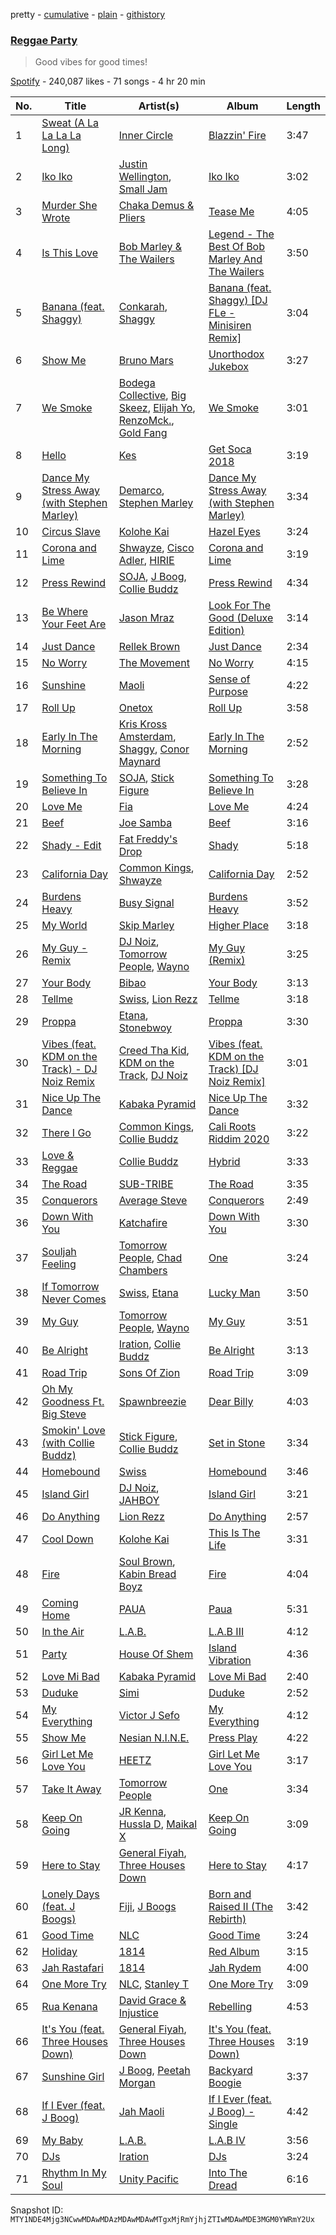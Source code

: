 pretty - [cumulative](/playlists/cumulative/37i9dQZF1DXa8n42306eJB.md) - [plain](/playlists/plain/37i9dQZF1DXa8n42306eJB) - [githistory](https://github.githistory.xyz/mackorone/spotify-playlist-archive/blob/main/playlists/plain/37i9dQZF1DXa8n42306eJB)

### [Reggae Party](https://open.spotify.com/playlist/37i9dQZF1DXa8n42306eJB)

> Good vibes for good times!

[Spotify](https://open.spotify.com/user/spotify) - 240,087 likes - 71 songs - 4 hr 20 min

| No. | Title | Artist(s) | Album | Length |
|---|---|---|---|---|
| 1 | [Sweat \(A La La La La Long\)](https://open.spotify.com/track/1SssFw74DdHVjRa6ADggdD) | [Inner Circle](https://open.spotify.com/artist/5os0Ltvz8Q8BvXOPOd1frx) | [Blazzin' Fire](https://open.spotify.com/album/0zLd8jpRt4m6FWCu81Fb9n) | 3:47 |
| 2 | [Iko Iko](https://open.spotify.com/track/4qlBvxOwFy6og73eik75Ro) | [Justin Wellington](https://open.spotify.com/artist/5lTjv8Ag00qHSGhvK4JbeF), [Small Jam](https://open.spotify.com/artist/6c8akjSeJQw2NYemV6qVT8) | [Iko Iko](https://open.spotify.com/album/4XPwYCtmyrjrA83g0ClH9H) | 3:02 |
| 3 | [Murder She Wrote](https://open.spotify.com/track/1HGyhNaRUFEDBiVLbvtbL6) | [Chaka Demus & Pliers](https://open.spotify.com/artist/6RQkaOWddQmiLLJqSgnTbm) | [Tease Me](https://open.spotify.com/album/6GTzBIyPe32G2mXBaYSqYY) | 4:05 |
| 4 | [Is This Love](https://open.spotify.com/track/2sevvnMrqH607r5lwk3kFT) | [Bob Marley & The Wailers](https://open.spotify.com/artist/2QsynagSdAqZj3U9HgDzjD) | [Legend \- The Best Of Bob Marley And The Wailers](https://open.spotify.com/album/4jKeipwuUTjlx9USNYdhZn) | 3:50 |
| 5 | [Banana \(feat\. Shaggy\)](https://open.spotify.com/track/13OdVDwHdPlGkKHyjPoadB) | [Conkarah](https://open.spotify.com/artist/7vPGzgDg3qGUY5bWtrO3K4), [Shaggy](https://open.spotify.com/artist/5EvFsr3kj42KNv97ZEnqij) | [Banana \(feat\. Shaggy\) \[DJ FLe \- Minisiren Remix\]](https://open.spotify.com/album/4txsHyrnh5YNezMNlknYv4) | 3:04 |
| 6 | [Show Me](https://open.spotify.com/track/2tCPIp83mRXvVTytTAf1W4) | [Bruno Mars](https://open.spotify.com/artist/0du5cEVh5yTK9QJze8zA0C) | [Unorthodox Jukebox](https://open.spotify.com/album/58ufpQsJ1DS5kq4hhzQDiI) | 3:27 |
| 7 | [We Smoke](https://open.spotify.com/track/7ypcbwvatoanQoXHLWXmaZ) | [Bodega Collective](https://open.spotify.com/artist/1kgMO1lOMZtHhRd7oOdHAW), [Big Skeez](https://open.spotify.com/artist/0N4XZEiYb7RIeIN0lsmVMu), [Elijah Yo](https://open.spotify.com/artist/4QdSwI8nLBjrN7344lBCbL), [RenzoMck.](https://open.spotify.com/artist/7h6GkKpa1H12PiOQ6RiRh4), [Gold Fang](https://open.spotify.com/artist/1e8lOc1h26CVBSGh3iiW7M) | [We Smoke](https://open.spotify.com/album/2Za3qO1esJmOgd77kqakkz) | 3:01 |
| 8 | [Hello](https://open.spotify.com/track/6esa48W1Uh3WNuznkDkUuX) | [Kes](https://open.spotify.com/artist/7E6r9S8qCRfZVCjF1A8do6) | [Get Soca 2018](https://open.spotify.com/album/6ugS3I8nHZY4tlOel3BKKc) | 3:19 |
| 9 | [Dance My Stress Away \(with Stephen Marley\)](https://open.spotify.com/track/4YzBQfeZtXKEQABl61rT6f) | [Demarco](https://open.spotify.com/artist/0af5VM6xubf8EXKvoG35x6), [Stephen Marley](https://open.spotify.com/artist/0CIwCGmQMqHqiblnZlFia1) | [Dance My Stress Away \(with Stephen Marley\)](https://open.spotify.com/album/4qAB2fZm1df7LhxPIiXAmW) | 3:34 |
| 10 | [Circus Slave](https://open.spotify.com/track/3nGPtleu2jIeCG0mxv2pRT) | [Kolohe Kai](https://open.spotify.com/artist/3Je8tRazTtqZxGkbeJDGL8) | [Hazel Eyes](https://open.spotify.com/album/5UW0VIeQ1cgfXJxGqddBm1) | 3:24 |
| 11 | [Corona and Lime](https://open.spotify.com/track/4mu0eDIt9weCJ6gG3Lox71) | [Shwayze](https://open.spotify.com/artist/6f0hUHWLOCxCSDQMtdVAS7), [Cisco Adler](https://open.spotify.com/artist/23apFYuBTpFemqLDn8ViLW), [HIRIE](https://open.spotify.com/artist/0HYbyzzhI44iTHvYnf1nOs) | [Corona and Lime](https://open.spotify.com/album/0M5MQO3AmOjW8AiHbBa0lH) | 3:19 |
| 12 | [Press Rewind](https://open.spotify.com/track/1JOnK0BwXTDKdWbXiYQ11h) | [SOJA](https://open.spotify.com/artist/2vaWvC8suCFkRXejDOK7EE), [J Boog](https://open.spotify.com/artist/7oEWmZ9dKlAVxTgmjUbYr4), [Collie Buddz](https://open.spotify.com/artist/5Ayl2bJtN5mdCsxZoxs9n1) | [Press Rewind](https://open.spotify.com/album/6hvO38m9TnmmyAerAfvpkm) | 4:34 |
| 13 | [Be Where Your Feet Are](https://open.spotify.com/track/7awndyySQdYEo3qffxtdUD) | [Jason Mraz](https://open.spotify.com/artist/4phGZZrJZRo4ElhRtViYdl) | [Look For The Good \(Deluxe Edition\)](https://open.spotify.com/album/2KRilDRNGoK60NM5gXfF63) | 3:14 |
| 14 | [Just Dance](https://open.spotify.com/track/1iJ2W8I5UDk03gZyJwHPr8) | [Rellek Brown](https://open.spotify.com/artist/5YZZLC4P2XEqDLsQDoGsME) | [Just Dance](https://open.spotify.com/album/74C01fAZNbDVApi4YNcRXk) | 2:34 |
| 15 | [No Worry](https://open.spotify.com/track/7mpWPwY647zn20l5bLVJIG) | [The Movement](https://open.spotify.com/artist/1qwdTaVUdjYJLLoxtFmsqr) | [No Worry](https://open.spotify.com/album/5tYZDsMZujFGrxrdVm3TAy) | 4:15 |
| 16 | [Sunshine](https://open.spotify.com/track/1EiEPGecNb0Ctfc8z6ialX) | [Maoli](https://open.spotify.com/artist/6EKzehEG2fwJtRMH4KbjsA) | [Sense of Purpose](https://open.spotify.com/album/2RKnPLi0ncp9vwKMgatVMr) | 4:22 |
| 17 | [Roll Up](https://open.spotify.com/track/0PwduRPZZQeIyVojm5Bjtp) | [Onetox](https://open.spotify.com/artist/2q1DoxOtgpacwQwrKzJKXN) | [Roll Up](https://open.spotify.com/album/67ZFI5vuV7ToLaTMli2B3J) | 3:58 |
| 18 | [Early In The Morning](https://open.spotify.com/track/2R9nfayl1NXhuAdEpwG2Qa) | [Kris Kross Amsterdam](https://open.spotify.com/artist/4LcUpNlXFEleaLlelmkv2R), [Shaggy](https://open.spotify.com/artist/5EvFsr3kj42KNv97ZEnqij), [Conor Maynard](https://open.spotify.com/artist/6mU8ucezzms5I2kNH6HNlu) | [Early In The Morning](https://open.spotify.com/album/7jBZzB6g10Uw2qwHN3hdDR) | 2:52 |
| 19 | [Something To Believe In](https://open.spotify.com/track/2s3tLDYxfvr7Uy9JWcbHNX) | [SOJA](https://open.spotify.com/artist/2vaWvC8suCFkRXejDOK7EE), [Stick Figure](https://open.spotify.com/artist/5SXEylV07TC57eanSxxg4R) | [Something To Believe In](https://open.spotify.com/album/67sulKuGrHcgUHLY2OIG8y) | 3:28 |
| 20 | [Love Me](https://open.spotify.com/track/3zfn7mpuEfL0C4x6MTjTAr) | [Fia](https://open.spotify.com/artist/3uwg3MMPpcXtJ7OknqdO9W) | [Love Me](https://open.spotify.com/album/0W5jW3o1KpH0qHBwmytpwK) | 4:24 |
| 21 | [Beef](https://open.spotify.com/track/3wIZTELQWUiKoREJXm2ZBn) | [Joe Samba](https://open.spotify.com/artist/4edOA7e3jDgmddqyrb93DJ) | [Beef](https://open.spotify.com/album/6D0lClxp6tZUWzkSqcWrJ0) | 3:16 |
| 22 | [Shady \- Edit](https://open.spotify.com/track/5lJLXjhooAXIjgPF339skN) | [Fat Freddy's Drop](https://open.spotify.com/artist/32lo0J8u6KZJTwBOIBrdYS) | [Shady](https://open.spotify.com/album/5iUXFPSiWHb2UT2tz036UQ) | 5:18 |
| 23 | [California Day](https://open.spotify.com/track/1NdZN8qp8ymkHqYnlXxS1F) | [Common Kings](https://open.spotify.com/artist/4j0qbafzqnGf4ARF8tY4VL), [Shwayze](https://open.spotify.com/artist/6f0hUHWLOCxCSDQMtdVAS7) | [California Day](https://open.spotify.com/album/2W93NNqgJVgDKeXCCDqTuL) | 2:52 |
| 24 | [Burdens Heavy](https://open.spotify.com/track/1jfrOugcys9IU9QBspbiLc) | [Busy Signal](https://open.spotify.com/artist/4RfTXjK9aiiIKDaKUHpL57) | [Burdens Heavy](https://open.spotify.com/album/0wsuaqOpcNw7ac7DwWFH1t) | 3:52 |
| 25 | [My World](https://open.spotify.com/track/3acMAUnwxMKfuXIt3SNqDw) | [Skip Marley](https://open.spotify.com/artist/4ryoUS0W8qXokfMxrlJt6O) | [Higher Place](https://open.spotify.com/album/3LrRzezQmsqxC2eyqVvdAr) | 3:18 |
| 26 | [My Guy \- Remix](https://open.spotify.com/track/5p2KU5VmtZLIzv0SidAb1V) | [DJ Noiz](https://open.spotify.com/artist/0ZVAv3drBuIRSc88ATH6UK), [Tomorrow People](https://open.spotify.com/artist/06pkUJtvwH93XlSdc0RAOY), [Wayno](https://open.spotify.com/artist/3HVur1nWxj1AGZoY5u04AW) | [My Guy \(Remix\)](https://open.spotify.com/album/46SVmaDiBJTnWNnfUcTMi3) | 3:25 |
| 27 | [Your Body](https://open.spotify.com/track/3HRpldxycaV9vJpNjSgoUb) | [Bibao](https://open.spotify.com/artist/3qbfPofRrhxm6jnbacynct) | [Your Body](https://open.spotify.com/album/3J0HiVk2mH6MzgfjePiQey) | 3:13 |
| 28 | [Tellme](https://open.spotify.com/track/67WqnBV34inBIzVoEX8UV1) | [Swiss](https://open.spotify.com/artist/3iRQU5nfA9uLRPgmXXhbCy), [Lion Rezz](https://open.spotify.com/artist/14fxWsn0UdNiW2GQIsL1wR) | [Tellme](https://open.spotify.com/album/7m75esfC7Hb4Uxn6d70ZSJ) | 3:18 |
| 29 | [Proppa](https://open.spotify.com/track/2wrYYK6oe9Dt8og9BbvE3w) | [Etana](https://open.spotify.com/artist/6oF8gXhgD5ZTQ0biyaw4Cm), [Stonebwoy](https://open.spotify.com/artist/2ayt5jDUuTCpoTG7sHSvuq) | [Proppa](https://open.spotify.com/album/1uc3mBwthg0sbR11HwFQaS) | 3:30 |
| 30 | [Vibes \(feat\. KDM on the Track\) \- DJ Noiz Remix](https://open.spotify.com/track/0it8gyCvD9hIgokj6AzlR4) | [Creed Tha Kid](https://open.spotify.com/artist/0Gzx0kLgEZkaNJYGJCbdYR), [KDM on the Track](https://open.spotify.com/artist/5LFz0KKbclucY3br4TShZG), [DJ Noiz](https://open.spotify.com/artist/0ZVAv3drBuIRSc88ATH6UK) | [Vibes \(feat\. KDM on the Track\) \[DJ Noiz Remix\]](https://open.spotify.com/album/7GpPnJ92CkwSPFVKOwFGgl) | 3:01 |
| 31 | [Nice Up The Dance](https://open.spotify.com/track/2KR1FKbtBscgImHlKdoVyj) | [Kabaka Pyramid](https://open.spotify.com/artist/10p1CDVyRIkR2ybAu7SbVH) | [Nice Up The Dance](https://open.spotify.com/album/42MgLUbnXdROVjTGeChKQZ) | 3:32 |
| 32 | [There I Go](https://open.spotify.com/track/3CuCZo5XcwYTmoGio7GvD1) | [Common Kings](https://open.spotify.com/artist/4j0qbafzqnGf4ARF8tY4VL), [Collie Buddz](https://open.spotify.com/artist/5Ayl2bJtN5mdCsxZoxs9n1) | [Cali Roots Riddim 2020](https://open.spotify.com/album/6x5l8Cjzh0GaKQLVsLBOk7) | 3:22 |
| 33 | [Love & Reggae](https://open.spotify.com/track/1XZVwke6skZtveoKAR1lCz) | [Collie Buddz](https://open.spotify.com/artist/5Ayl2bJtN5mdCsxZoxs9n1) | [Hybrid](https://open.spotify.com/album/0P3wyKb8NvfomTSG9ez9D8) | 3:33 |
| 34 | [The Road](https://open.spotify.com/track/6VvCnZsQtRWf32g5kLgtqt) | [SUB\-TRIBE](https://open.spotify.com/artist/4NRBNfnAtQXxVxevBvlXe2) | [The Road](https://open.spotify.com/album/701laqNcQfUCDvGB9ayy30) | 3:35 |
| 35 | [Conquerors](https://open.spotify.com/track/5ctEm5ahuGt6Gj2F57Hop0) | [Average Steve](https://open.spotify.com/artist/07VCUOwm8lucjfgwh5JkR9) | [Conquerors](https://open.spotify.com/album/004AkT7rv1VF77LiFrwgqi) | 2:49 |
| 36 | [Down With You](https://open.spotify.com/track/5Iok4ErbMb8ozpzZkLe2VA) | [Katchafire](https://open.spotify.com/artist/786hGmAEXHUeCdKPAj3JIa) | [Down With You](https://open.spotify.com/album/6AlOEPBNtnf5aFlKZ9JR4b) | 3:30 |
| 37 | [Souljah Feeling](https://open.spotify.com/track/4dja4sisHZNee32Co0udGl) | [Tomorrow People](https://open.spotify.com/artist/06pkUJtvwH93XlSdc0RAOY), [Chad Chambers](https://open.spotify.com/artist/3afbPu5x8f61qABONqINA3) | [One](https://open.spotify.com/album/27wSk2zFJ5MKA2ow1hvrLG) | 3:24 |
| 38 | [If Tomorrow Never Comes](https://open.spotify.com/track/22ZZBq0OsmYAaKv7seN9Gz) | [Swiss](https://open.spotify.com/artist/3iRQU5nfA9uLRPgmXXhbCy), [Etana](https://open.spotify.com/artist/6oF8gXhgD5ZTQ0biyaw4Cm) | [Lucky Man](https://open.spotify.com/album/3t4ZMKrNUIwsuLoe46XBqh) | 3:50 |
| 39 | [My Guy](https://open.spotify.com/track/3l1AjvzYObjfx0sSTHuMWJ) | [Tomorrow People](https://open.spotify.com/artist/06pkUJtvwH93XlSdc0RAOY), [Wayno](https://open.spotify.com/artist/3HVur1nWxj1AGZoY5u04AW) | [My Guy](https://open.spotify.com/album/7vNkxEWGt4gA6eYnAmbUqv) | 3:51 |
| 40 | [Be Alright](https://open.spotify.com/track/5MqWp5KtqxXV601aXTbwFi) | [Iration](https://open.spotify.com/artist/0q9lPhJHW5R9J7RXIJRbTk), [Collie Buddz](https://open.spotify.com/artist/5Ayl2bJtN5mdCsxZoxs9n1) | [Be Alright](https://open.spotify.com/album/2SVH3FUWDU8BzlNn2Q6UEr) | 3:13 |
| 41 | [Road Trip](https://open.spotify.com/track/7eC3ll1MUIMrZxYREU7uc0) | [Sons Of Zion](https://open.spotify.com/artist/0PK0Dx3s9et0Uf4XbdFpiW) | [Road Trip](https://open.spotify.com/album/6mbJNoKiwm5OP4M8s4jJYl) | 3:09 |
| 42 | [Oh My Goodness Ft\. Big Steve](https://open.spotify.com/track/0ySxHGWdbENkqGdthmBxps) | [Spawnbreezie](https://open.spotify.com/artist/0BvwGBAFqNeDqjkeoxRlm6) | [Dear Billy](https://open.spotify.com/album/0DOQvfdera8Np9cZ7ppSC2) | 4:03 |
| 43 | [Smokin' Love \(with Collie Buddz\)](https://open.spotify.com/track/3D7cUXDEKLAFsoD10QRoiR) | [Stick Figure](https://open.spotify.com/artist/5SXEylV07TC57eanSxxg4R), [Collie Buddz](https://open.spotify.com/artist/5Ayl2bJtN5mdCsxZoxs9n1) | [Set in Stone](https://open.spotify.com/album/28S63tpbApp3AhWZZYN6l9) | 3:34 |
| 44 | [Homebound](https://open.spotify.com/track/70iZhm23HpNcFXGg3UMMSB) | [Swiss](https://open.spotify.com/artist/3iRQU5nfA9uLRPgmXXhbCy) | [Homebound](https://open.spotify.com/album/4bTVw0yJcmqbH0Sg9fsJCQ) | 3:46 |
| 45 | [Island Girl](https://open.spotify.com/track/6Mkftw4IhDly1y4temAjAJ) | [DJ Noiz](https://open.spotify.com/artist/0ZVAv3drBuIRSc88ATH6UK), [JAHBOY](https://open.spotify.com/artist/1Y2oDvzU0n9fALfGLYx6Mt) | [Island Girl](https://open.spotify.com/album/23ka5UY59ulYRPxhdey8Im) | 3:21 |
| 46 | [Do Anything](https://open.spotify.com/track/0RPWvTmpHCKp46eyjVZCWm) | [Lion Rezz](https://open.spotify.com/artist/14fxWsn0UdNiW2GQIsL1wR) | [Do Anything](https://open.spotify.com/album/7mOChcsSzAoc1TjQr6TRRt) | 2:57 |
| 47 | [Cool Down](https://open.spotify.com/track/6uJaTP7EbaHXJ5PM09s0uV) | [Kolohe Kai](https://open.spotify.com/artist/3Je8tRazTtqZxGkbeJDGL8) | [This Is The Life](https://open.spotify.com/album/3m89meycBx0T7hYBhj2kkq) | 3:31 |
| 48 | [Fire](https://open.spotify.com/track/2DyRPkBu8gHPdhxnUjQ86D) | [Soul Brown](https://open.spotify.com/artist/4gRJyO5LOBVHkbJz4W4tTU), [Kabin Bread Boyz](https://open.spotify.com/artist/4bo1Rnjq7uRSYVxTfa1XXO) | [Fire](https://open.spotify.com/album/6s5VEE4s07qFTF3zdezGI7) | 4:04 |
| 49 | [Coming Home](https://open.spotify.com/track/0b3MO0oAXgxpUUh1idkBcW) | [PAUA](https://open.spotify.com/artist/0qmDXiQHxN2ErIEJ0ShYoD) | [Paua](https://open.spotify.com/album/4M6mGR7ZhUu6y7zTgjTWs2) | 5:31 |
| 50 | [In the Air](https://open.spotify.com/track/5v7h5vQgCJKZT5vB3I9s3o) | [L.A.B.](https://open.spotify.com/artist/3eAOH2az3fQIfX2UAw0FfC) | [L.A.B III](https://open.spotify.com/album/5FkhVnR6DLz7ARqioHUwpc) | 4:12 |
| 51 | [Party](https://open.spotify.com/track/2hrDu4B5sb10WXs1yLqDOo) | [House Of Shem](https://open.spotify.com/artist/2ERWeFslDVHB4E9pSSw845) | [Island Vibration](https://open.spotify.com/album/6cNLIj2EwjJpyL5ugk1GlV) | 4:36 |
| 52 | [Love Mi Bad](https://open.spotify.com/track/3wni9NKQ88KnU2LLa5rkAK) | [Kabaka Pyramid](https://open.spotify.com/artist/10p1CDVyRIkR2ybAu7SbVH) | [Love Mi Bad](https://open.spotify.com/album/5ddeqiKpSSfKkl7RDXBEBe) | 2:40 |
| 53 | [Duduke](https://open.spotify.com/track/2rcH25kgOyS0cQbtiMkhQw) | [Simi](https://open.spotify.com/artist/4Ns55iOSe1Im2WU2e1Eym0) | [Duduke](https://open.spotify.com/album/0GxxbvuvH78qHtiAWz7P4R) | 2:52 |
| 54 | [My Everything](https://open.spotify.com/track/5H7vRoyMgI4VcuPBLnElAI) | [Victor J Sefo](https://open.spotify.com/artist/2C1zgkYFPzuU7GBM66c1S9) | [My Everything](https://open.spotify.com/album/2SrbC71vZRVuFYPkMoIfOK) | 4:12 |
| 55 | [Show Me](https://open.spotify.com/track/0ERGzuyTquZmQwOmeZLZpr) | [Nesian N.I.N.E.](https://open.spotify.com/artist/7DUqqw1aXnOYoiB7ebj4ra) | [Press Play](https://open.spotify.com/album/2EOopSh7XEMhVLrUlwHv6I) | 4:22 |
| 56 | [Girl Let Me Love You](https://open.spotify.com/track/6kc0DPZtfLf5283diEIOwi) | [HEETZ](https://open.spotify.com/artist/2pLgcorx08Sm04s4bnGiBW) | [Girl Let Me Love You](https://open.spotify.com/album/5BPG6zlS7nyG8ULbWbrBmm) | 3:17 |
| 57 | [Take It Away](https://open.spotify.com/track/28LwcC8Qjw6fzjTpUDEgXF) | [Tomorrow People](https://open.spotify.com/artist/06pkUJtvwH93XlSdc0RAOY) | [One](https://open.spotify.com/album/27wSk2zFJ5MKA2ow1hvrLG) | 3:34 |
| 58 | [Keep On Going](https://open.spotify.com/track/7xqZdTUOHGOy0brFTCIDoA) | [JR Kenna](https://open.spotify.com/artist/2ZwZZINTWJqycmO64P77kN), [Hussla D](https://open.spotify.com/artist/5fsptY9U01KKG6YbjrSnaf), [Maikal X](https://open.spotify.com/artist/4tTonvkbofY3aKwUKiUwGA) | [Keep On Going](https://open.spotify.com/album/49G044qCj857V1GK5M8jhn) | 3:09 |
| 59 | [Here to Stay](https://open.spotify.com/track/0qxTym0LJ6HMV4g87FYIdR) | [General Fiyah](https://open.spotify.com/artist/4dnsfuI3oozEl16wEcsPc8), [Three Houses Down](https://open.spotify.com/artist/0qWNlZpLfAYDbEVEHAAllv) | [Here to Stay](https://open.spotify.com/album/6OqOtbJGxwzrTzNtfDtQh4) | 4:17 |
| 60 | [Lonely Days \(feat\. J Boogs\)](https://open.spotify.com/track/4a6TfJDJdjuVCKJJWRSM4V) | [Fiji](https://open.spotify.com/artist/0DAaoRtoM8z0DHIhIzP4mJ), [J Boogs](https://open.spotify.com/artist/6pLdgn9Cd1lc2QJHxrDYdX) | [Born and Raised II \(The Rebirth\)](https://open.spotify.com/album/4rVspDthKkUZ7OM5C0fD5j) | 3:42 |
| 61 | [Good Time](https://open.spotify.com/track/68HBUpt1FVAmQD49hWJqnM) | [NLC](https://open.spotify.com/artist/3TqJF164i0btEXB3SskiLf) | [Good Time](https://open.spotify.com/album/7gL5nwGBxLpqwtUQSQtVzx) | 3:24 |
| 62 | [Holiday](https://open.spotify.com/track/3zqbvsFfpYLBhtcVIw42Sz) | [1814](https://open.spotify.com/artist/4bXJYb8inT1EvC54wqCRtT) | [Red Album](https://open.spotify.com/album/3wTqGvbAcURFH1ALVckuhg) | 3:15 |
| 63 | [Jah Rastafari](https://open.spotify.com/track/3XJy1qvLFMV42kL0lf73Po) | [1814](https://open.spotify.com/artist/4bXJYb8inT1EvC54wqCRtT) | [Jah Rydem](https://open.spotify.com/album/0ZNNCpmGRNiKsIs7xFdcqV) | 4:00 |
| 64 | [One More Try](https://open.spotify.com/track/7MHme1xL7GpZYNsRf69CFG) | [NLC](https://open.spotify.com/artist/3TqJF164i0btEXB3SskiLf), [Stanley T](https://open.spotify.com/artist/2jNmaMmdk0tMMY0jxuqXQN) | [One More Try](https://open.spotify.com/album/3283HXjZnm2knf0KhUcVaD) | 3:09 |
| 65 | [Rua Kenana](https://open.spotify.com/track/6TSOEqBlEZUdKpcNyvatne) | [David Grace & Injustice](https://open.spotify.com/artist/7bo4jTNuH0w9rlQXsrXnho) | [Rebelling](https://open.spotify.com/album/4TTD9CsTxSqBxNaLvPMRs8) | 4:53 |
| 66 | [It's You \(feat\. Three Houses Down\)](https://open.spotify.com/track/1FyKp56vQSgm98NBdvs1fA) | [General Fiyah](https://open.spotify.com/artist/4dnsfuI3oozEl16wEcsPc8), [Three Houses Down](https://open.spotify.com/artist/0qWNlZpLfAYDbEVEHAAllv) | [It's You \(feat\. Three Houses Down\)](https://open.spotify.com/album/66oMqt96CJRCKQl3RpyTO1) | 3:19 |
| 67 | [Sunshine Girl](https://open.spotify.com/track/4RjHalDdUreXDJSJLo44lK) | [J Boog](https://open.spotify.com/artist/7oEWmZ9dKlAVxTgmjUbYr4), [Peetah Morgan](https://open.spotify.com/artist/6TP4fQvAG9uXcPgHEpPriw) | [Backyard Boogie](https://open.spotify.com/album/7oyBRhMZuVDSdDk7uQOGzI) | 3:37 |
| 68 | [If I Ever \(feat\. J Boog\)](https://open.spotify.com/track/24QYLOpc7vYphfSk89ZEeg) | [Jah Maoli](https://open.spotify.com/artist/1xr92u8uPinpRXsjZbgGKw) | [If I Ever \(feat\. J Boog\) \- Single](https://open.spotify.com/album/5i8MnTWpHcGZdO6F775dWE) | 4:42 |
| 69 | [My Baby](https://open.spotify.com/track/0I0BvzTJDO8KR61k9rWVGP) | [L.A.B.](https://open.spotify.com/artist/3eAOH2az3fQIfX2UAw0FfC) | [L.A.B IV](https://open.spotify.com/album/6PPhLgXiq4nEiZ8x2ZB3xV) | 3:56 |
| 70 | [DJs](https://open.spotify.com/track/53jbCI3T7Enf0ts76ySNYn) | [Iration](https://open.spotify.com/artist/0q9lPhJHW5R9J7RXIJRbTk) | [DJs](https://open.spotify.com/album/7xMJkHig1DBtwA6um5ltM1) | 3:24 |
| 71 | [Rhythm In My Soul](https://open.spotify.com/track/0gnncXckqtWNoyq77cz0mL) | [Unity Pacific](https://open.spotify.com/artist/0e0rH9Exdpkq3d7ZSi9VN5) | [Into The Dread](https://open.spotify.com/album/3v7H49k44hIvj8jKdMt07z) | 6:16 |

Snapshot ID: `MTY1NDE4Mjg3NCwwMDAwMDAzMDAwMDAwMTgxMjRmYjhjZTIwMDAwMDE3MGM0YWRmY2Ux`
